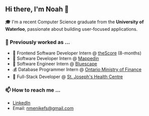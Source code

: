 ## Hi there, I'm Noah 👋

🎓 I'm a recent Computer Science graduate from the **University of Waterloo**, passionate about building user-focused applications.

### 🚀 Previously worked as ...
- 🏀 Frontend Software Developer Intern @ [theScore](https://thescore.bet/) (8-months)
- 🧭 Software Developer Intern @ [Mappedin](https://www.mappedin.com/)
- 🤝 Software Engineer Intern @ [Bluescape](https://www.bluescape.com/)
- 💰 Database Programmer Intern @ [Ontario Ministry of Finance](https://www.ontario.ca/page/ministry-finance)
- 🏥 Full-Stack Developer @ [St. Joseph's Health Centre](https://unityhealth.to/)


### 📫 How to reach me ...
- [LinkedIn](https://www.linkedin.com/in/noah-menikefs/)
- Email: nmenikefs@gmail.com

<!--
**noah-menikefs/noah-menikefs** is a ✨ _special_ ✨ repository because its `README.md` (this file) appears on your GitHub profile.

Here are some ideas to get you started:

- 🔭 I’m currently working on ...
- 🌱 I’m currently learning ...
- 👯 I’m looking to collaborate on ...
- 🤔 I’m looking for help with ...
- 💬 Ask me about ...
- 📫 How to reach me: ...
- 😄 Pronouns: ...
- ⚡ Fun fact: ...
-->
